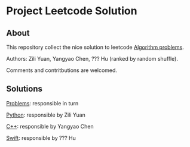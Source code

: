 # Project Leetcode Solution

## About

This repository collect the nice solution to leetcode [Algorithm problems](https://leetcode.com/problemset/algorithms/).

Authors: Zili Yuan, Yangyao Chen, ??? Hu (ranked by random shuffle).

Comments and contritbutions are welcomed.

## Solutions

[Problems](problems/README.md): responsible in turn

[Python](python): responsible by Zili Yuan

[C++](cpp): responsible by Yangyao Chen

[Swift](swift): responsible by ??? Hu
